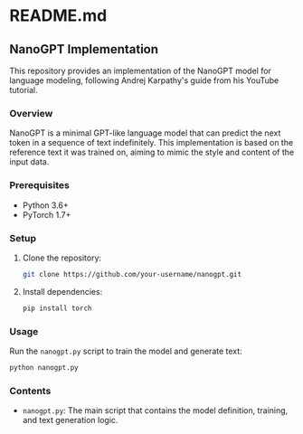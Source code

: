 # README.md

## NanoGPT Implementation

This repository provides an implementation of the NanoGPT model for language modeling, following Andrej Karpathy's guide from his YouTube tutorial.

### Overview

NanoGPT is a minimal GPT-like language model that can predict the next token in a sequence of text indefinitely. This implementation is based on the reference text it was trained on, aiming to mimic the style and content of the input data.

### Prerequisites

- Python 3.6+
- PyTorch 1.7+

### Setup

1. Clone the repository:
   ```bash
   git clone https://github.com/your-username/nanogpt.git
   ```
2. Install dependencies:
   ```bash
   pip install torch
   ```

### Usage

Run the `nanogpt.py` script to train the model and generate text:

```bash
python nanogpt.py 
```

### Contents

- `nanogpt.py`: The main script that contains the model definition, training, and text generation logic.

